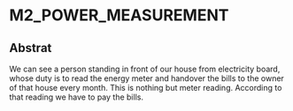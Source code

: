 # M2_POWER_MEASUREMENT

## Abstrat

We can see a person standing in front of our house from electricity board, whose duty is to read the energy meter and handover the bills to the owner of that house every month. This is nothing but meter reading. According to that reading we have to pay the bills.

